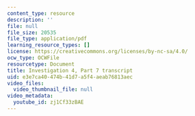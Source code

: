 ```yaml
---
content_type: resource
description: ''
file: null
file_size: 20535
file_type: application/pdf
learning_resource_types: []
license: https://creativecommons.org/licenses/by-nc-sa/4.0/
ocw_type: OCWFile
resourcetype: Document
title: Investigation 4, Part 7 transcript
uid: e3e7ca40-474b-41d7-a5f4-aeab76813aec
video_files:
  video_thumbnail_file: null
video_metadata:
  youtube_id: zj1Cf33zBAE
---
```

